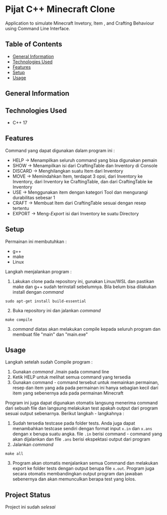 # Pijat C++ Minecraft Clone
Application to simulate Minecraft Invetory, Item , and Crafting Behaviour using Command Line Interface.

## Table of Contents
* [General Information](#general-information)
* [Technologies Used](#technologies-used)
* [Features](#features)
* [Setup](#setup)
* [Usage](#usage)

## General Information


## Technologies Used
- C++ 17 

## Features
Command yang dapat digunakan dalam program ini :
- HELP -> Menampilkan seluruh command yang bisa digunakan pemain
- SHOW -> Menampilkan isi dari CraftingTable dan Inventory di Console
- DISCARD -> Menghilangkan suatu Item dari Inventory
- MOVE -> Memindahkan Item, terdapat 3 opsi, dari Inventory ke Inventory, dari Inventory ke CraftingTable, dan dari CraftingTable ke Inventory
- USE -> Menggunakan item dengan kategori Tool dan mengurangi durabilitas sebesar 1
- CRAFT -> Membuat Item dari CraftingTable sesuai dengan resep tertentu
- EXPORT -> Meng-_Export_ isi dari Inventory ke suatu Directory 

## Setup
Permainan ini membutuhkan : 
- g++
- make
- Linux

Langkah menjalankan program :
1. Lakukan clone pada repository ini, gunakan Linux/WSL dan pastikan make dan g++ sudah terinstall sebelumnya. Bila belum bisa dilakukan install dengan _command_
```
sudo apt-get install build-essential
```
2. Buka repository ini dan jalankan _command_
```
make compile
```
3. _command_ diatas akan melakukan compile kepada seluruh program dan membuat file "main" dan "main.exe"

## Usage

Langkah setelah sudah Compile program : 
1. Gunakan _command_ ./main pada command line
2. Ketik HELP untuk melihat semua command yang tersedia
3. Gunakan command - command tersebut untuk memainkan permainan, resep dan item yang ada pada permainan ini hanya sebagian kecil dari item yang sebenernya ada pada permainan Minecraft

Program ini juga dapat digunakan otomatis langsung menerima command dari sebuah file dan langsung melakukan test apakah output dari program sesuai output sebenarnya. Berikut langkah - langkahnya :
1. Sudah tersedia testcase pada folder tests. Anda juga dapat menambahkan testcase sendiri dengan format input ``x.in`` dan ``x.ans`` dengan x berupa suatu angka. file ``.in`` berisi command - command yang akan dijalankan dan file ``.ans`` berisi ekspektasi output dari program
2. Jalankan _command_
```
make all
```
3. Program akan otomatis menjalankan semua Command dan melakukan export ke folder tests dengan output berupa file ``x.out``. Program juga secara otomatis membandingkan output program dan jawaban sebenernya dan akan memunculkan berapa test yang lolos.

## Project Status
Project ini sudah  _selesai_ 


